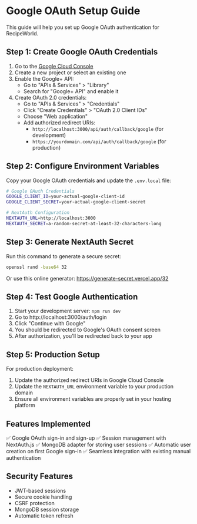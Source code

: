 # Google OAuth Setup Guide

This guide will help you set up Google OAuth authentication for RecipeWorld.

## Step 1: Create Google OAuth Credentials

1. Go to the [Google Cloud Console](https://console.cloud.google.com/)
2. Create a new project or select an existing one
3. Enable the Google+ API:
   - Go to "APIs & Services" > "Library"
   - Search for "Google+ API" and enable it
4. Create OAuth 2.0 credentials:
   - Go to "APIs & Services" > "Credentials"
   - Click "Create Credentials" > "OAuth 2.0 Client IDs"
   - Choose "Web application"
   - Add authorized redirect URIs:
     - `http://localhost:3000/api/auth/callback/google` (for development)
     - `https://yourdomain.com/api/auth/callback/google` (for production)

## Step 2: Configure Environment Variables

Copy your Google OAuth credentials and update the `.env.local` file:

```bash
# Google OAuth Credentials
GOOGLE_CLIENT_ID=your-actual-google-client-id
GOOGLE_CLIENT_SECRET=your-actual-google-client-secret

# NextAuth Configuration
NEXTAUTH_URL=http://localhost:3000
NEXTAUTH_SECRET=a-random-secret-at-least-32-characters-long
```

## Step 3: Generate NextAuth Secret

Run this command to generate a secure secret:

```bash
openssl rand -base64 32
```

Or use this online generator: https://generate-secret.vercel.app/32

## Step 4: Test Google Authentication

1. Start your development server: `npm run dev`
2. Go to http://localhost:3000/auth/login
3. Click "Continue with Google"
4. You should be redirected to Google's OAuth consent screen
5. After authorization, you'll be redirected back to your app

## Step 5: Production Setup

For production deployment:

1. Update the authorized redirect URIs in Google Cloud Console
2. Update the `NEXTAUTH_URL` environment variable to your production domain
3. Ensure all environment variables are properly set in your hosting platform

## Features Implemented

✅ Google OAuth sign-in and sign-up
✅ Session management with NextAuth.js
✅ MongoDB adapter for storing user sessions
✅ Automatic user creation on first Google sign-in
✅ Seamless integration with existing manual authentication

## Security Features

- JWT-based sessions
- Secure cookie handling
- CSRF protection
- MongoDB session storage
- Automatic token refresh
